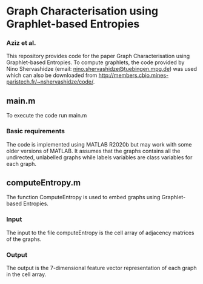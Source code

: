 # Graph Characterisation using Graphlet-based Entropies
###  Aziz et al.

This repository provides code for the paper Graph Characterisation using Graphlet-based Entropies. To compute graphlets, the code provided by Nino Shervashidze (email: nino.shervashidze@tuebingen.mpg.de) was used which can also be downloaded from http://members.cbio.mines-paristech.fr/~nshervashidze/code/.

## main.m
To execute the code run main.m

### Basic requirements
The code is implemented using MATLAB R2020b but may work with some older versions of MATLAB. It assumes that the graphs contains all the undirected, unlabelled graphs while labels variables are class variables for each graph.

## computeEntropy.m
The function ComputeEntropy is used to embed graphs using Graphlet-based Entropies. 

### Input
The input to the file computeEntropy is the cell array of adjacency matrices of the graphs.

### Output
The output is the 7-dimensional feature vector representation of each graph in the cell array.
